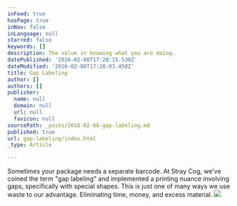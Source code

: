 ```yaml
---
inFeed: true
hasPage: true
inNav: false
inLanguage: null
starred: false
keywords: []
description: The value in knowing what you are doing.
datePublished: '2016-02-08T17:28:15.530Z'
dateModified: '2016-02-08T17:28:03.450Z'
title: Gap Labeling
author: []
authors: []
publisher:
  name: null
  domain: null
  url: null
  favicon: null
sourcePath: _posts/2016-02-08-gap-labeling.md
published: true
url: gap-labeling/index.html
_type: Article

---
```

Sometimes your package needs a separate barcode. At Stray Cog, we've coined the term "gap labeling" and implemented a printing nuance involving gaps, specifically with special shapes.  This is just one of many ways we use waste to our advantage. Eliminating time, money, and excess material. ![](https://s3-us-west-2.amazonaws.com/the-grid-img/p/d182a6c6813055d6fc1cda9079c6f38bc6dfd7bc.jpg)